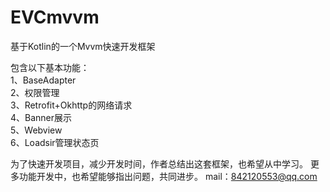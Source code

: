 # EVCmvvm

基于Kotlin的一个Mvvm快速开发框架
  
包含以下基本功能：  
1、BaseAdapter  
2、权限管理  
3、Retrofit+Okhttp的网络请求  
4、Banner展示  
5、Webview  
6、Loadsir管理状态页  

为了快速开发项目，减少开发时间，作者总结出这套框架，也希望从中学习。
更多功能开发中，也希望能够指出问题，共同进步。
mail：842120553@qq.com
